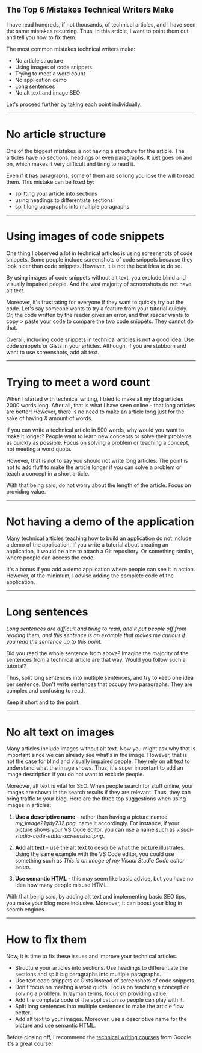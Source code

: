 ## The Top 6 Mistakes Technical Writers Make

I have read hundreds, if not thousands, of technical articles, and I have seen the same mistakes recurring. Thus, in this article, I want to point them out and tell you how to fix them.

The most common mistakes technical writers make:
* No article structure
* Using images of code snippets
* Trying to meet a word count
* No application demo
* Long sentences
* No alt text and image SEO

Let's proceed further by taking each point individually.

---

# No article structure

One of the biggest mistakes is not having a structure for the article. The articles have no sections, headings or even paragraphs. It just goes on and on, which makes it very difficult and tiring to read it.

Even if it has paragraphs, some of them are so long you lose the will to read them. This mistake can be fixed by:
* splitting your article into sections
* using headings to differentiate sections
* split long paragraphs into multiple paragraphs

---

# Using images of code snippets

One thing I observed a lot in technical articles is using screenshots of code snippets. Some people include screenshots of code snippets because they look nicer than code snippets. However, it is not the best idea to do so.

By using images of code snippets without alt text, you exclude blind and visually impaired people. And the vast majority of screenshots do not have alt text. 

Moreover, it's frustrating for everyone if they want to quickly try out the code. Let's say someone wants to try a feature from your tutorial quickly. Or, the code written by the reader gives an error, and that reader wants to copy > paste your code to compare the two code snippets. They cannot do that.

Overall, including code snippets in technical articles is not a good idea. Use code snippets or Gists in your articles. Although, if you are stubborn and want to use screenshots, add alt text.

---

# Trying to meet a word count

When I started with technical writing, I tried to make all my blog articles 2000 words long. After all, that is what I have seen online - that long articles are better! However, there is no need to make an article long just for the sake of having *X* amount of words.

If you can write a technical article in 500 words, why would you want to make it longer? People want to learn new concepts or solve their problems as quickly as possible. Focus on solving a problem or teaching a concept, not meeting a word quota. 

However, that is not to say you should not write long articles. The point is not to add fluff to make the article longer if you can solve a problem or teach a concept in a short article.

With that being said, do not worry about the length of the article. Focus on providing value.

---

# Not having a demo of the application

Many technical articles teaching how to build an application do not include a demo of the application. If you write a tutorial about creating an application, it would be nice to attach a Git repository. Or something similar, where people can access the code.

It's a bonus if you add a demo application where people can see it in action. However, at the minimum, I advise adding the complete code of the application.

----

# Long sentences

*Long sentences are difficult and tiring to read, and it put people off from reading them, and this sentence is an example that makes me curious if you read the sentence up to this point.*

Did you read the whole sentence from above? Imagine the majority of the sentences from a technical article are that way. Would you follow such a tutorial?

Thus, split long sentences into multiple sentences, and try to keep one idea per sentence. Don't write sentences that occupy two paragraphs. They are complex and confusing to read.

Keep it short and to the point.

---

# No alt text on images

Many articles include images without alt text. Now you might ask why that is important since we can already see what's in the image. However, that is not the case for blind and visually impaired people. They rely on alt text to understand what the image shows. Thus, it's super important to add an image description if you do not want to exclude people.

Moreover, alt text is vital for SEO. When people search for stuff online, your images are shown in the search results if they are relevant. Thus, they can bring traffic to your blog.  Here are the three top suggestions when using images in articles:

1. **Use a descriptive name** - rather than having a picture named *my_image21gdy732.png*, name it accordingly. For instance, if your picture shows your VS Code editor, you can use a name such as *visual-studio-code-editor-screenshot.png*.

2. **Add alt text** - use the alt text to describe what the picture illustrates. Using the same example with the VS Code editor, you could use something such as *This is an image of my Visual Studio Code editor setup*.

3. **Use semantic HTML** - this may seem like basic advice, but you have no idea how many people misuse HTML.

With that being said, by adding alt text and implementing basic SEO tips, you make your blog more inclusive. Moreover, it can boost your blog in search engines.

---

# How to fix them

Now, it is time to fix these issues and improve your technical articles.

- Structure your articles into sections. Use headings to differentiate the sections and split big paragraphs into multiple paragraphs.
- Use text code snippets or Gists instead of screenshots of code snippets.
- Don't focus on meeting a word quota. Focus on teaching a concept or solving a problem. In layman terms, focus on providing value.
- Add the complete code of the application so people can play with it.
- Split long sentences into multiple sentences to make the article flow better.
- Add alt text to your images. Moreover, use a descriptive name for the picture and use semantic HTML.

Before closing off, I recommend the [technical writing courses](https://developers.google.com/tech-writing) from Google. It's a great course!
